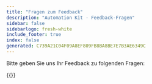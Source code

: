 ```yaml
---
title: "Fragen zum Feedback"
description: "Automation Kit - Feedback-Fragen"
sidebar: false
sidebarlogo: fresh-white
include_footer: true
index: false
generated: C739A21C04F09A8EF809FB8BA8BE7E7B3AE6349C
---
```


Bitte geben Sie uns Ihr Feedback zu folgenden Fragen:

{{<questions name="/content/de/feedback.json" completed="Vielen Dank für das Ausfüllen der Fragen" showNavigationButtons="false" locale="de">}}
